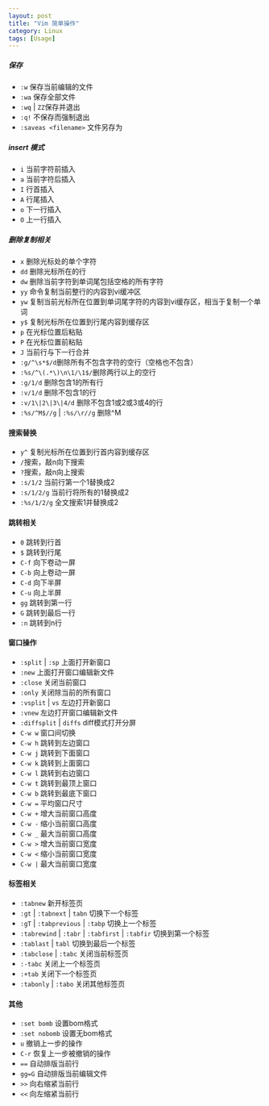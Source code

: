```yaml
---
layout: post
title: "Vim 简单操作"
category: Linux
tags: [Usage]
---
```


##### 保存

- `:w` 保存当前编辑的文件
- `:wa` 保存全部文件
- `:wq` | `ZZ`保存并退出
- `:q!` 不保存而强制退出
- `:saveas <filename>` 文件另存为

##### insert 模式

- `i` 当前字符前插入
- `a` 当前字符后插入
- `I` 行首插入
- `A` 行尾插入
- `o` 下一行插入
- `O` 上一行插入

##### 删除复制相关

- `x` 删除光标处的单个字符
- `dd` 删除光标所在的行
- `dw` 删除当前字符到单词尾包括空格的所有字符
- `yy` 命令复制当前整行的内容到vi缓冲区
- `yw` 复制当前光标所在位置到单词尾字符的内容到vi缓存区，相当于复制一个单词
- `y$` 复制光标所在位置到行尾内容到缓存区
- `p` 在光标位置后粘贴
- `P` 在光标位置前粘贴
- `J` 当前行与下一行合并
- `:g/^\s*$/d`删除所有不包含字符的空行（空格也不包含）
- `:%s/^\(.*\)\n\1/\1$/`删除两行以上的空行
- `:g/1/d` 删除包含1的所有行
- `:v/1/d` 删除不包含1的行
- `:v/1\|2\|3\|4/d` 删除不包含1或2或3或4的行
- `:%s/^M$//g` | `:%s/\r//g` 删除^M

<!-- more -->

#### 搜索替换

- `y^` 复制光标所在位置到行首内容到缓存区
- `/`搜索，敲n向下搜索
- `?`搜索，敲n向上搜索
- `:s/1/2` 当前行第一个1替换成2
- `:s/1/2/g` 当前行将所有的1替换成2
- `:%s/1/2/g` 全文搜索1并替换成2

#### 跳转相关

- `0` 跳转到行首
- `$` 跳转到行尾
- `C-f` 向下卷动一屏
- `C-b` 向上卷动一屏
- `C-d` 向下半屏
- `C-u` 向上半屏
- `gg` 跳转到第一行
- `G` 跳转到最后一行
- `:n` 跳转到n行

#### 窗口操作

- `:split` | `:sp` 上面打开新窗口
- `:new` 上面打开窗口编辑新文件
- `:close` 关闭当前窗口
- `:only` 关闭除当前的所有窗口
- `:vsplit` | `vs` 左边打开新窗口
- `:vnew` 左边打开窗口编辑新文件
- `:diffsplit` | `diffs` diff模式打开分屏
- `C-w w` 窗口间切换
- `C-w h` 跳转到左边窗口
- `C-w j` 跳转到下面窗口
- `C-w k` 跳转到上面窗口
- `C-w l` 跳转到右边窗口
- `C-w t` 跳转到最顶上窗口
- `C-w b` 跳转到最底下窗口
- `C-w =` 平均窗口尺寸
- `C-w +` 增大当前窗口高度
- `C-w -` 缩小当前窗口高度
- `C-w _` 最大当前窗口高度
- `C-w >` 增大当前窗口宽度
- `C-w <` 缩小当前窗口宽度
- `C-w |` 最大当前窗口宽度

#### 标签相关

- `:tabnew` 新开标签页
- `:gt` | `:tabnext` | `tabn` 切换下一个标签
- `:gT` | `:tabprevious` | `:tabp` 切换上一个标签
- `:tabrewind` | `:tabr` | `:tabfirst` | `:tabfir` 切换到第一个标签
- `:tablast` | `tabl` 切换到最后一个标签
- `:tabclose` | `:tabc` 关闭当前标签页
- `:-tabc` 关闭上一个标签页
- `:+tab` 关闭下一个标签页
- `:tabonly` | `:tabo` 关闭其他标签页

#### 其他

- `:set bomb` 设置bom格式
- `:set nobomb` 设置无bom格式
- `u` 撤销上一步的操作
- `C-r` 恢复上一步被撤销的操作
- `==` 自动排版当前行
- `gg=G` 自动排版当前编辑文件
- `>>` 向右缩紧当前行
- `<<` 向左缩紧当前行
